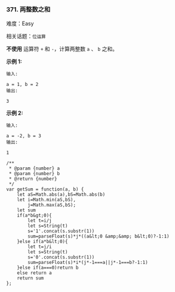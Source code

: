 ### 371. 两整数之和

难度：Easy

相关话题：`位运算`

 **不使用** 运算符 `+`  和 `-` ​​​​​​​，计算两整数​​​​​​​ `a` 、 `b` ​​​​​​​之和。



 **示例 1:** 





```
输入: 

a = 1, b = 2
输出: 

3

```

 **示例 2:** 





```
输入: 

a = -2, b = 3
输出: 

1
```


```
/**
 * @param {number} a
 * @param {number} b
 * @return {number}
 */
var getSum = function(a, b) {
    let aS=Math.abs(a),bS=Math.abs(b)
    let i=Math.min(aS,bS),
        j=Math.max(aS,bS);
    let sum
    if(a*b&gt;0){
        let t=i/j
        let s=String(t)
        s='1'.concat(s.substr(1))
        sum=parseFloat(s)*j*((a&lt;0 &amp;&amp; b&lt;0)?-1:1)
    }else if(a*b&lt;0){
        let t=j/i
        let s=String(t)
        s='0'.concat(s.substr(1))
        sum=parseFloat(s)*i*(j*-1===a||j*-1===b?-1:1)
    }else if(a===0)return b
    else return a
    return sum
};



```
